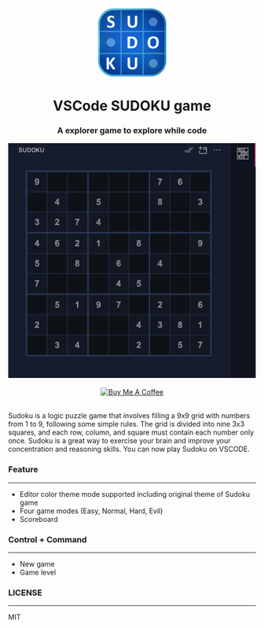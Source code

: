 <div align="center">
<img src="https://raw.githubusercontent.com/smartameer/vscode-sudoku/master/media/logo.png" width="140" />

# VSCode SUDOKU game

### A explorer game to explore while code

<img src="https://raw.githubusercontent.com/smartameer/vscode-sudoku/master/screenshots/New%20Game%20(Dark%20mode).png" />
<br/><br/>
<a href="https://www.buymeacoffee.com/smartameer" target="_blank"><img src="https://cdn.buymeacoffee.com/buttons/v2/default-red.png" alt="Buy Me A Coffee" height="40" /></a>
<br/><br/>
</div>

Sudoku is a logic puzzle game that involves filling a 9x9 grid with numbers from 1 to 9, following some simple rules. The grid is divided into nine 3x3 squares, and each row, column, and square must contain each number only once. Sudoku is a great way to exercise your brain and improve your concentration and reasoning skills. You can now play Sudoku on VSCODE.

### Feature
---
- Editor color theme mode supported including original theme of Sudoku game
- Four game modes (Easy, Normal, Hard, Evil)
- Scoreboard

### Control + Command
---
- New game
- Game level

### LICENSE
---
MIT